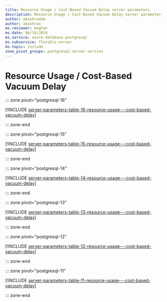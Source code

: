 ```yaml
---
title: Resource Usage / Cost-Based Vacuum Delay server parameters
description: Resource Usage / Cost-Based Vacuum Delay server parameters for Azure Database for PostgreSQL - Flexible Server.
author: akashraokm
author: akashrao
ms.reviewer: maghan
ms.date: 06/18/2024
ms.service: azure-database-postgresql
ms.subservice: flexible-server
ms.topic: include
zone_pivot_groups: postgresql-server-version
---
```

# Resource Usage / Cost-Based Vacuum Delay


::: zone pivot="postgresql-16"

[!INCLUDE [server-parameters-table-16-resource-usage---cost-based-vacuum-delay](./includes/server-parameters-table-16-resource-usage---cost-based-vacuum-delay.md)]

::: zone-end


::: zone pivot="postgresql-15"

[!INCLUDE [server-parameters-table-15-resource-usage---cost-based-vacuum-delay](./includes/server-parameters-table-15-resource-usage---cost-based-vacuum-delay.md)]

::: zone-end


::: zone pivot="postgresql-14"

[!INCLUDE [server-parameters-table-14-resource-usage---cost-based-vacuum-delay](./includes/server-parameters-table-14-resource-usage---cost-based-vacuum-delay.md)]

::: zone-end


::: zone pivot="postgresql-13"

[!INCLUDE [server-parameters-table-13-resource-usage---cost-based-vacuum-delay](./includes/server-parameters-table-13-resource-usage---cost-based-vacuum-delay.md)]

::: zone-end


::: zone pivot="postgresql-12"

[!INCLUDE [server-parameters-table-12-resource-usage---cost-based-vacuum-delay](./includes/server-parameters-table-12-resource-usage---cost-based-vacuum-delay.md)]

::: zone-end


::: zone pivot="postgresql-11"

[!INCLUDE [server-parameters-table-11-resource-usage---cost-based-vacuum-delay](./includes/server-parameters-table-11-resource-usage---cost-based-vacuum-delay.md)]

::: zone-end


